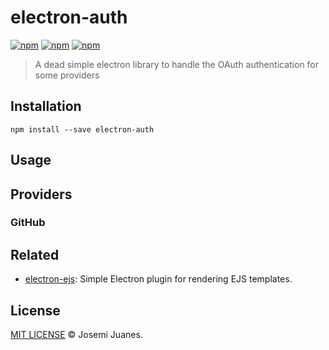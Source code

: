 # electron-auth

[![npm](https://img.shields.io/npm/v/electron-auth.svg?style=flat-square)](https://www.npmjs.com/package/electron-auth)
[![npm](https://img.shields.io/npm/dt/electron-auth.svg?style=flat-square)](https://www.npmjs.com/package/electron-auth)
[![npm](https://img.shields.io/npm/l/electron-auth.svg?style=flat-square)](https://github.com/jmjuanes/electron-auth)

> A dead simple electron library to handle the OAuth authentication for some providers

## Installation 

```
npm install --save electron-auth
```

## Usage 

## Providers 

### GitHub

## Related 

- [electron-ejs](https://github.com/jmjuanes/electron-ejs): Simple Electron plugin for rendering EJS templates.

## License

[MIT LICENSE](./LICENSE) &copy; Josemi Juanes.
